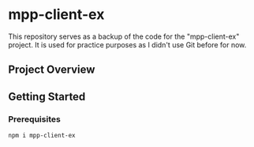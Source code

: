 # mpp-client-ex

This repository serves as a backup of the code for the "mpp-client-ex" project. It is used for practice purposes as I didn't use Git before for now.

## Project Overview


## Getting Started


### Prerequisites


```bash
npm i mpp-client-ex
```